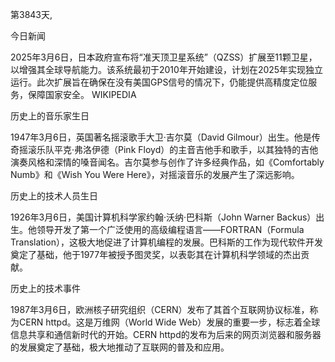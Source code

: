 第3843天,

今日新闻

2025年3月6日，日本政府宣布将“准天顶卫星系统”（QZSS）扩展至11颗卫星，以增强其全球导航能力。该系统最初于2010年开始建设，计划在2025年实现独立运行。此次扩展旨在确保在没有美国GPS信号的情况下，仍能提供高精度定位服务，保障国家安全。 
WIKIPEDIA

历史上的音乐家生日

1947年3月6日，英国著名摇滚歌手大卫·吉尔莫（David Gilmour）出生。他是传奇摇滚乐队平克·弗洛伊德（Pink Floyd）的主音吉他手和歌手，以其独特的吉他演奏风格和深情的嗓音闻名。吉尔莫参与创作了许多经典作品，如《Comfortably Numb》和《Wish You Were Here》，对摇滚音乐的发展产生了深远影响。

历史上的技术人员生日

1926年3月6日，美国计算机科学家约翰·沃纳·巴科斯（John Warner Backus）出生。他领导开发了第一个广泛使用的高级编程语言——FORTRAN（Formula Translation），这极大地促进了计算机编程的发展。巴科斯的工作为现代软件开发奠定了基础，他于1977年被授予图灵奖，以表彰其在计算机科学领域的杰出贡献。

历史上的技术事件

1987年3月6日，欧洲核子研究组织（CERN）发布了其首个互联网协议标准，称为CERN httpd。这是万维网（World Wide Web）发展的重要一步，标志着全球信息共享和通信新时代的开始。CERN httpd的发布为后来的网页浏览器和服务器的发展奠定了基础，极大地推动了互联网的普及和应用。